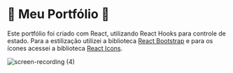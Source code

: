 # :file_folder: Meu Portfólio :file_folder:

Este portfólio foi criado com React, utilizando React Hooks para controle de estado. Para a estilização utilizei a biblioteca [React Bootstrap](https://react-bootstrap.github.io/) e para os ícones acessei a biblioteca [React Icons](https://react-icons.github.io/react-icons). 

![screen-recording (4)](https://user-images.githubusercontent.com/106452876/210100305-c6f1e1a0-ee40-47f4-8c14-d71d95df54df.gif)
